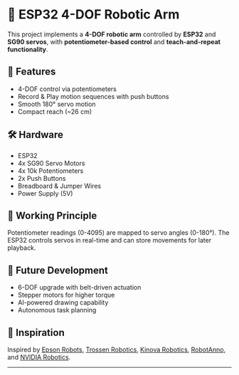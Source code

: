 # 🤖 ESP32 4-DOF Robotic Arm

This project implements a **4-DOF robotic arm** controlled by **ESP32** and **SG90 servos**, with **potentiometer-based control** and **teach-and-repeat functionality**.

## 🎯 Features
- 4-DOF control via potentiometers
- Record & Play motion sequences with push buttons
- Smooth 180° servo motion
- Compact reach (~26 cm)

## 🛠️ Hardware
- ESP32
- 4x SG90 Servo Motors
- 4x 10k Potentiometers
- 2x Push Buttons
- Breadboard & Jumper Wires
- Power Supply (5V)

## 🧠 Working Principle
Potentiometer readings (0-4095) are mapped to servo angles (0-180°). The ESP32 controls servos in real-time and can store movements for later playback.


## 🚀 Future Development
- 6-DOF upgrade with belt-driven actuation
- Stepper motors for higher torque
- AI-powered drawing capability
- Autonomous task planning

## 🌟 Inspiration
Inspired by [Epson Robots](https://epson.com/robots), [Trossen Robotics](https://www.trossenrobotics.com), [Kinova Robotics](https://www.kinovarobotics.com), [RobotAnno](https://www.robotanno.com), and [NVIDIA Robotics](https://developer.nvidia.com/embedded/robotics).

---

